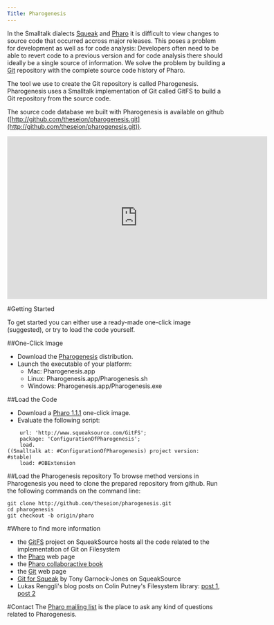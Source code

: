 ```yaml
---
Title: Pharogenesis
---
```


In the Smalltalk dialects [Squeak](http://squeak.org) and [Pharo](http://pharo-project.org) it is difficult to view changes to source code that occurred accross major releases. This poses a problem for development as well as for code analysis: Developers often need to be able to revert code to a previous version and for code analysis there should ideally be a single source of information. We solve the problem by building a [Git](http://git-scm.com) repository with the complete source code history of Pharo.

The tool we use to create the Git repository is called Pharogenesis. Pharogenesis uses a Smalltalk implementation of Git called GitFS to build a Git repository from the source code.

The source code database we built with Pharogenesis is available on github ([http://github.com/theseion/pharogenesis.git](http://github.com/theseion/pharogenesis.git)).

<iframe src="http://player.vimeo.com/video/21124971?byline=0&amp;portrait=0" width="601" height="376" frameborder="0"></iframe>

#Getting Started

To get started you can either use a ready-made one-click image (suggested), or try to load the code yourself.

##One-Click Image

-  Download the [Pharogenesis](http://scg.unibe.ch/jenkins/job/Pharogenesis/lastSuccessfulBuild/artifact/Pharogenesis.zip) distribution.
-  Launch the executable of your platform:
	-  Mac: Pharogenesis.app
	-  Linux: Pharogenesis.app/Pharogenesis.sh
	-  Windows: Pharogenesis.app/Pharogenesis.exe


##Load the Code

-  Download a [Pharo 1.1.1](http://gforge.inria.fr/frs/download.php/28015/Pharo-1.1.1-OneClick.zip) one-click image.
-  Evaluate the following script:
```Gofer new
	url: 'http://www.squeaksource.com/GitFS';
	package: 'ConfigurationOfPharogenesis';
	load.
((Smalltalk at: #ConfigurationOfPharogenesis) project version: #stable)
	load: #OBExtension
```

##Load the Pharogenesis repository
To browse method versions in Pharogenesis you need to clone the prepared repository from github. Run the following commands on the command line:

```cd <path to image or one-click application>
git clone http://github.com/theseion/pharogenesis.git
cd pharogenesis
git checkout -b origin/pharo
```

#Where to find more information

-  the [GitFS](http://www.squeaksource.com/GitFS.html) project on SqueakSource hosts all the code related to the implementation of Git on Filesystem
-  the [Pharo](http://www.pharo-project.org/home) web page
-  the [Pharo collaboractive book](http://book.pharo-project.org)
-  the [Git](http://git-scm.com/) web page
-  [Git for Squeak](http://www.squeaksource.com/Git.html) by Tony Garnock-Jones on SqueakSource
-  Lukas Renggli's blog posts on Colin Putney's Filesystem library: [post 1](http://www.lukas-renggli.ch/blog/filesystem-1), [post 2](http://www.lukas-renggli.ch/blog/filesystem-2)

#Contact
The [Pharo mailing list](http://lists.gforge.inria.fr/mailman/listinfo/pharo-project) is the place to ask any kind of questions related to Pharogenesis.

